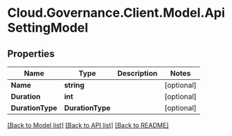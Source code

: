 # Cloud.Governance.Client.Model.ApiSettingModel
## Properties

Name | Type | Description | Notes
------------ | ------------- | ------------- | -------------
**Name** | **string** |  | [optional] 
**Duration** | **int** |  | [optional] 
**DurationType** | **DurationType** |  | [optional] 

[[Back to Model list]](../README.md#documentation-for-models) [[Back to API list]](../README.md#documentation-for-api-endpoints) [[Back to README]](../README.md)

